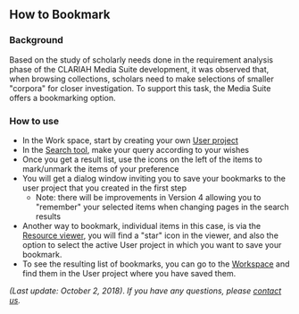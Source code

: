 ## How to Bookmark

### Background

Based on the study of scholarly needs done in the requirement analysis phase of the CLARIAH Media Suite development, it was observed that, when browsing collections, scholars need to make selections of smaller "corpora" for closer investigation. To support this task, the Media Suite offers a bookmarking option.

### How to use

- In the Work space, start by creating your own [User project](http://mediasuite.clariah.nl/documentation/howtos/user-projects)
- In the [Search tool](http://mediasuite.clariah.nl/documentation/howtos/single-search), make your query according to your wishes
- Once you get a result list, use the icons on the left of the items to mark/unmark the items of your preference
- You will get a dialog window inviting you to save your bookmarks to the user project that you created in the first step
  - Note: there will be improvements in Version 4 allowing you to "remember" your selected items when changing pages in the search results
- Another way to bookmark, individual items in this case, is via the [Resource viewer](http://mediasuite.clariah.nl/documentation/howtos/resource-viewer), you will find a "star" icon in the viewer, and also the option to select the active User project in which you want to save your bookmark.
- To see the resulting list of bookmarks, you can go to the [Workspace](http://mediasuite.clariah.nl/documentation/howtos/workspace) and find them in the User project where you have saved them.



*(Last update: October 2, 2018)*. *If you have any questions, please [contact us]( https://mediasuite.clariah.nl/contact ).*